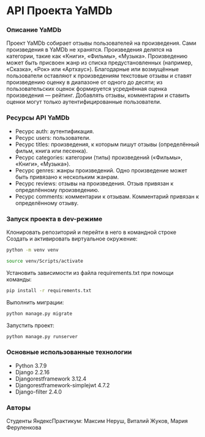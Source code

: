 # API Проекта YaMDb
### Описание YaMDb
Проект YaMDb собирает отзывы пользователей на произведения. Сами произведения в YaMDb не хранятся. Произведения делятся на категории, такие как «Книги», «Фильмы», «Музыка».
Произведению может быть присвоен жанр из списка предустановленных (например, «Сказка», «Рок» или «Артхаус»).
Благодарные или возмущённые пользователи оставляют к произведениям текстовые отзывы и ставят произведению оценку в диапазоне от одного до десяти; из пользовательских оценок формируется усреднённая оценка произведения — рейтинг. Добавлять отзывы, комментарии и ставить оценки могут только аутентифицированные пользователи.
### Ресурсы API YaMDb
- Ресурс auth: аутентификация.
- Ресурс users: пользователи.
- Ресурс titles: произведения, к которым пишут отзывы (определённый фильм, книга или песенка).
- Ресурс categories: категории (типы) произведений («Фильмы», «Книги», «Музыка»).
- Ресурс genres: жанры произведений. Одно произведение может быть привязано к нескольким жанрам.
- Ресурс reviews: отзывы на произведения. Отзыв привязан к определённому произведению.
- Ресурс comments: комментарии к отзывам. Комментарий привязан к определённому отзыву.

### Запуск проекта в dev-режиме
Клонировать репозиторий и перейти в него в командной строке
Cоздать и активировать виртуальное окружение:
```sh
python -m venv venv
```
```sh
source venv/Scripts/activate
```
Установить зависимости из файла requirements.txt при помощи команды:
```sh
pip install -r requirements.txt
```
Выполнить миграции:
```sh
python manage.py migrate
```
Запустить проект:
```sh
python manage.py runserver
```
### Основные использованные технологии
- Python 3.7.9
- Django 2.2.16
- Djangorestframework 3.12.4
- Djangorestframework-simplejwt 4.7.2
- Djangо-filter 2.4.0

### Авторы
Студенты ЯндексПрактикум: Максим Неруш, Виталий Жуков, Мария Феруленкова
